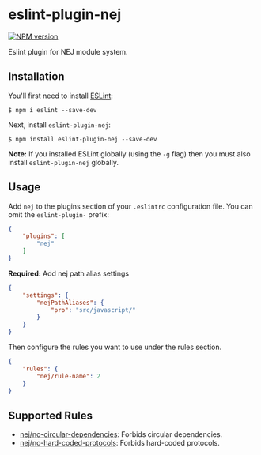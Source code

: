 # eslint-plugin-nej

[![NPM version][npm-image]][npm-url]

Eslint plugin for NEJ module system.

## Installation

You'll first need to install [ESLint](http://eslint.org):

```
$ npm i eslint --save-dev
```

Next, install `eslint-plugin-nej`:

```
$ npm install eslint-plugin-nej --save-dev
```

**Note:** If you installed ESLint globally (using the `-g` flag) then you must also install `eslint-plugin-nej` globally.

## Usage

Add `nej` to the plugins section of your `.eslintrc` configuration file. You can omit the `eslint-plugin-` prefix:

```json
{
    "plugins": [
        "nej"
    ]
}
```

**Required:** Add nej path alias settings

```json
{
    "settings": {
        "nejPathAliases": {
            "pro": "src/javascript/"
        }
    }
}
```

Then configure the rules you want to use under the rules section.

```json
{
    "rules": {
        "nej/rule-name": 2
    }
}
```

## Supported Rules

* [nej/no-circular-dependencies](/docs/rules/no-circular-dependencies.md): Forbids circular dependencies.
* [nej/no-hard-coded-protocols](/docs/rules/no-hard-coded-protocols.md): Forbids hard-coded protocols.

[npm-url]: https://npmjs.org/package/eslint-plugin-nej
[npm-image]: https://img.shields.io/npm/v/eslint-plugin-nej.svg





